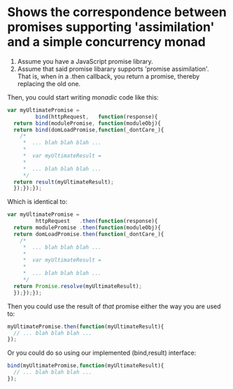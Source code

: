 
# Shows the correspondence between promises supporting 'assimilation' and a simple concurrency monad

1) Assume you have a JavaScript promise library.  
2) Assume that said promise libarary supports 'promise assimilation'.  
That is, when in a .then callback, you return a promise, thereby replacing the old one.  
  
Then, you could start writing *monadic* code like this:  
```javascript
var myUltimatePromise = 
         bind(httpRequest,   function(response){
  return bind(modulePromise, function(moduleObj){
  return bind(domLoadPromise,function(_dontCare_){
    /* 
     *  ... blah blah blah ... 
     *
     *  var myUltimateResult = 
     *
     *  ... blah blah blah ... 
     */
  return result(myUltimateResult);
  });});});
```
  
Which is identical to:  
```javascript
var myUltimatePromise = 
         httpRequest   .then(function(response){
  return modulePromise .then(function(moduleObj){
  return domLoadPromise.then(function(_dontCare_){
    /* 
     *  ... blah blah blah ... 
     *
     *  var myUltimateResult = 
     *
     *  ... blah blah blah ... 
     */
  return Promise.resolve(myUltimateResult);
  });});});
```
  
Then you could use the result of *that* promise either the way you are used to:  
```javascript
myUltimatePromise.then(function(myUltimateResult){
  // ... blah blah blah ...
});
``` 
  
Or you could do so using our implemented (bind,result) interface:  
```javascript
bind(myUltimatePromise,function(myUltimateResult){
  // ... blah blah blah ...
});
``` 
